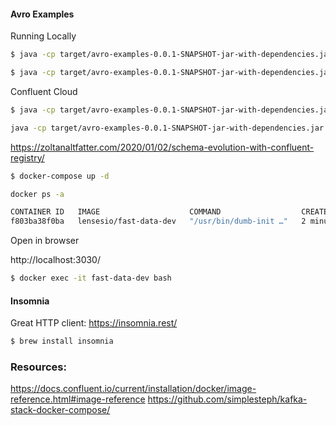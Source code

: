 #### Avro Examples

Running Locally

```bash
$ java -cp target/avro-examples-0.0.1-SNAPSHOT-jar-with-dependencies.jar com.github.altfatterz.KafkaAvroConsumerDemo config/local-consumer.properties

$ java -cp target/avro-examples-0.0.1-SNAPSHOT-jar-with-dependencies.jar com.github.altfatterz.KafkaAvroProducerDemo config/local-producer.properties
```

Confluent Cloud 

```bash
$ java -cp target/avro-examples-0.0.1-SNAPSHOT-jar-with-dependencies.jar com.github.altfatterz.KafkaAvroConsumerDemo config/cloud-consumer.properties

java -cp target/avro-examples-0.0.1-SNAPSHOT-jar-with-dependencies.jar com.github.altfatterz.KafkaAvroProducerDemo config/cloud-producer.properties
```


https://zoltanaltfatter.com/2020/01/02/schema-evolution-with-confluent-registry/

```bash
$ docker-compose up -d
```

```bash
docker ps -a

CONTAINER ID   IMAGE                    COMMAND                  CREATED         STATUS         PORTS                                                                                                                                                  NAMES
f803ba38f0ba   lensesio/fast-data-dev   "/usr/bin/dumb-init …"   2 minutes ago   Up 2 minutes   0.0.0.0:2181->2181/tcp, 0.0.0.0:3030->3030/tcp, 0.0.0.0:8081-8083->8081-8083/tcp, 0.0.0.0:9092->9092/tcp, 0.0.0.0:9581-9585->9581-9585/tcp, 3031/tcp   avro-examples_kafka-cluster_1
```

Open in browser

http://localhost:3030/


```bash
$ docker exec -it fast-data-dev bash
```

#### Insomnia

Great HTTP client:
https://insomnia.rest/

```bash
$ brew install insomnia
```


### Resources:

https://docs.confluent.io/current/installation/docker/image-reference.html#image-reference
https://github.com/simplesteph/kafka-stack-docker-compose/
